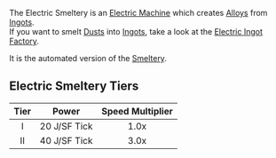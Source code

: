The Electric Smeltery is an [Electric Machine](https://github.com/Slimefun/Slimefun4/wiki/Electric-Machines) which creates [Alloys](https://github.com/Slimefun/Slimefun4/wiki/Ingots#Alloys) from [Ingots](https://github.com/Slimefun/Slimefun4/wiki/Ingots).  
If you want to smelt [Dusts](https://github.com/Slimefun/Slimefun4/wiki/Dusts) into [Ingots](https://github.com/Slimefun/Slimefun4/wiki/Ingots), take a look at the [Electric Ingot Factory](https://github.com/Slimefun/Slimefun4/wiki/Electric-Ingot-Factory).

It is the automated version of the [Smeltery](https://github.com/Slimefun/Slimefun4/wiki/Smeltery).

## Electric Smeltery Tiers

| Tier | Power  | Speed Multiplier |
| :--: | :----: | :--------------: |
| I    | 20 J/SF Tick | 1.0x             |
| II   | 40 J/SF Tick | 3.0x             |